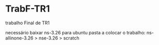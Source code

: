 # TrabF-TR1
trabalho Final de TR1

necessário baixar ns-3.26 para ubuntu
pasta a colocar o trabalho: ns-allinone-3.26 > nse-3.26 > scratch
